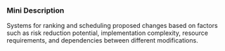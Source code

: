 ### Mini Description

Systems for ranking and scheduling proposed changes based on factors such as risk reduction potential, implementation complexity, resource requirements, and dependencies between different modifications.
